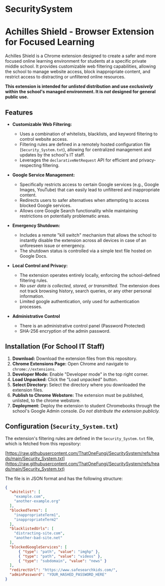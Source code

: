 # SecuritySystem
# Achilles Shield - Browser Extension for Focused Learning

Achilles Shield is a Chrome extension designed to create a safer and more focused online learning environment for students at a specific private middle school. It provides customizable web filtering capabilities, allowing the school to manage website access, block inappropriate content, and restrict access to distracting or unfiltered online resources.

**This extension is intended for *unlisted* distribution and use *exclusively* within the school's managed environment. It is *not* designed for general public use.**

## Features

*   **Customizable Web Filtering:**
    *   Uses a combination of whitelists, blacklists, and keyword filtering to control website access.
    *   Filtering rules are defined in a remotely hosted configuration file (`Security_System.txt`), allowing for centralized management and updates by the school's IT staff.
    *   Leverages the `declarativeNetRequest` API for efficient and privacy-respecting filtering.

*   **Google Service Management:**
    *   Specifically restricts access to certain Google services (e.g., Google Images, YouTube) that can easily lead to unfiltered and inappropriate content.
    *   Redirects users to safer alternatives when attempting to access blocked Google services.
    *   Allows core Google Search functionality while maintaining restrictions on potentially problematic areas.

*   **Emergency Shutdown:**
    *   Includes a remote "kill switch" mechanism that allows the school to instantly disable the extension across all devices in case of an unforeseen issue or emergency.
    *   The shutdown status is controlled via a simple text file hosted on Google Docs.

*   **Local Control and Privacy:**
    *   The extension operates entirely locally, enforcing the school-defined filtering rules.
    *   *No user data is collected, stored, or transmitted.* The extension does not track browsing history, search queries, or any other personal information.
    * Limited google authentication, only used for authentication processes.

* **Administrative Control**
    * There is an administrative control panel (Password Protected)
    * SHA-256 encryption of the admin password.

## Installation (For School IT Staff)

1.  **Download:** Download the extension files from this repository.
2.  **Chrome Extensions Page:** Open Chrome and navigate to `chrome://extensions`.
3.  **Developer Mode:** Enable "Developer mode" in the top right corner.
4.  **Load Unpacked:** Click the "Load unpacked" button.
5.  **Select Directory:** Select the directory where you downloaded the extension files.
6. **Publish to Chrome Webstore:** The extension must be published, unlisted, to the chrome webstore.
7.  **Deployment:** Deploy the extension to student Chromebooks through the school's Google Admin console. *Do not distribute the extension publicly.*

## Configuration (`Security_System.txt`)

The extension's filtering rules are defined in the `Security_System.txt` file, which is fetched from this repository:

[https://raw.githubusercontent.com/ThatOneFungi/SecuritySystem/refs/heads/main/Security_System.txt](https://raw.githubusercontent.com/ThatOneFungi/SecuritySystem/refs/heads/main/Security_System.txt)

The file is in JSON format and has the following structure:

```json
{
  "whitelist": [
    "example.com",
    "another-example.org"
  ],
  "blockedTerms": [
    "inappropriateTerm1",
    "inappropriateTerm2"
  ],
  "blacklistedUrls": [
    "distracting-site.com",
    "another-bad-site.net"
  ],
  "blockedGoogleServices": [
      { "type": "path", "value": "imghp" },
      { "type": "path", "value": "videos" },
      { "type": "subdomain", "value": "news" }
  ],
  "redirectUrl": "https://www.safesearchkids.com/",
  "adminPassword": "YOUR_HASHED_PASSWORD_HERE"
}
